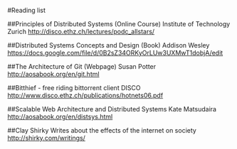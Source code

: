 #Reading list

##Principles of Distributed Systems (Online Course)
Institute of Technology Zurich
http://disco.ethz.ch/lectures/podc_allstars/

##Distributed Systems Concepts and Design (Book)
Addison Wesley
https://docs.google.com/file/d/0B2sZ34ORKyOrLUw3UXMwT1dobjA/edit

##The Architecture of Git (Webpage)
Susan Potter
http://aosabook.org/en/git.html

##Bitthief - free riding bittorrent client
DISCO
http://www.disco.ethz.ch/publications/hotnets06.pdf

##Scalable Web Architecture and Distributed Systems
Kate Matsudaira
http://aosabook.org/en/distsys.html

##Clay Shirky
Writes about the effects of the internet on society
http://shirky.com/writings/